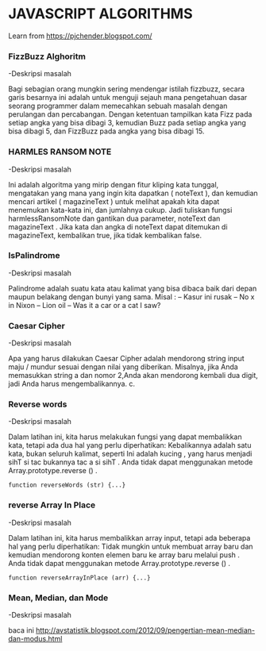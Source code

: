 # JAVASCRIPT ALGORITHMS
Learn from https://pjchender.blogspot.com/

### FizzBuzz Alghoritm

-Deskripsi masalah

Bagi sebagian orang mungkin sering mendengar istilah fizzbuzz, secara garis besarnya ini adalah untuk menguji sejauh mana pengetahuan dasar seorang programmer dalam memecahkan sebuah masalah dengan perulangan dan percabangan. Dengan ketentuan tampilkan kata Fizz pada setiap angka yang bisa dibagi 3, kemudian Buzz pada setiap angka yang bisa dibagi 5, dan FizzBuzz pada angka yang bisa dibagi 15.

### HARMLES RANSOM NOTE

-Deskripsi masalah

Ini adalah algoritma yang mirip dengan fitur kliping kata tunggal, mengatakan yang mana yang ingin kita dapatkan ( noteText ), dan kemudian mencari artikel ( magazineText ) untuk melihat apakah kita dapat menemukan kata-kata ini, dan jumlahnya cukup.
Jadi tuliskan fungsi harmlessRansomNote dan gantikan dua parameter, noteText dan magazineText . Jika kata dan angka di noteText dapat ditemukan di magazineText, kembalikan true, jika tidak kembalikan false.

### IsPalindrome

-Deskripsi masalah

Palindrome adalah suatu kata atau kalimat yang bisa dibaca baik dari depan maupun belakang dengan bunyi yang sama. 
Misal :
– Kasur ini rusak
– No x in Nixon
– Lion oil
– Was it a car or a cat I saw?


### Caesar Cipher

-Deskripsi masalah

Apa yang harus dilakukan Caesar Cipher adalah mendorong string input maju / mundur sesuai dengan nilai yang diberikan. Misalnya, jika Anda memasukkan string a dan nomor 2,Anda akan mendorong kembali dua digit, jadi Anda harus mengembalikannya. c.

### Reverse words

-Deskripsi masalah

Dalam latihan ini, kita harus melakukan fungsi yang dapat membalikkan kata, tetapi ada dua hal yang perlu diperhatikan:
Kebalikannya adalah satu kata, bukan seluruh kalimat, seperti Ini adalah kucing , yang harus menjadi sihT si tac bukannya tac a si sihT .
Anda tidak dapat menggunakan metode Array.prototype.reverse () .
```
function reverseWords (str) {...}
```

### reverse Array In Place

-Deskripsi masalah

Dalam latihan ini, kita harus membalikkan array input, tetapi ada beberapa hal yang perlu diperhatikan:
Tidak mungkin untuk membuat array baru dan kemudian mendorong konten elemen baru ke array baru melalui push .
Anda tidak dapat menggunakan metode Array.prototype.reverse () .
```
function reverseArrayInPlace (arr) {...}
```
### Mean, Median, dan Mode

-Deskripsi masalah

baca ini http://avstatistik.blogspot.com/2012/09/pengertian-mean-median-dan-modus.html